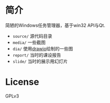 # 简介

简陋的Windows任务管理器，基于win32 API与Qt.

 - `source/` 源代码目录
 - `media/` 一些截图
 - `dia/` 使用[drawio](https://github.com/jgraph/drawio-desktop)绘制的一些图
 - `report/` 当时的课设报告
 - `slide/` 当时的展示用幻灯片

# License

GPLv3
